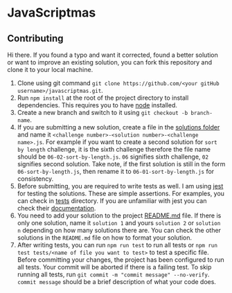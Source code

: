 # JavaScriptmas

## Contributing

Hi there. If you found a typo and want it corrected, found a better solution or want to improve an existing solution, you can fork this repository and clone it to your local machine.

1. Clone using git command `git clone https://github.com/<your gitHub username>/javascriptmas.git`.
2. Run `npm install` at the root of the project directory to install dependencies. This requires you to have [node](https://nodejs.org/en/) installed.
3. Create a new branch and switch to it using `git checkout -b branch-name`.
4. If you are submitting a new solution, create a file in the [solutions folder](/solutions) and name it `<challenge number>-<solution number>-<challenge name>.js`. For example if you want to create a second solution for `sort by length` challenge, it is the sixth challenge therefore the file name should be `06-02-sort-by-length.js`. `06` signifies sixth challenge, `02` signifies second solution. Take note, if the first solution is still in the form `06-sort-by-length.js`, then rename it to `06-01-sort-by-length.js` for consistency. 
5. Before submitting, you are required to write tests as well. I am using [jest](https://jestjs.io/) for testing the solutions. These are simple assertions. For examples, you can check in [tests](/tests) directory. If you are unfamiliar with jest you can check their [documentation](https://jestjs.io/docs/en/getting-started).
6. You need to add your solution to the project [README.md](/README.md) file. If there is only one solution, name it `solution 1` and yours `solution 2` or `solution n` depending on how many solutions there are. You can check the other solutions in the `README.md` file on how to format your solution.
6. After writing  tests, you can run `npm run test` to run all tests or `npm run test tests/<name of file you want to test>` to test a specific file. Before committing your changes, the project has been configured to run all tests. Your commit will be aborted if there is a failing test. To skip running all tests, run `git commit -m "commit message" --no-verify`. `commit message` should be a brief description of what your code does.
